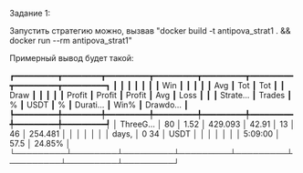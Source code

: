 Задание 1:

Запустить стратегию можно, вызвав "docker build -t antipova_strat1 . && docker run --rm antipova_strat1"

Примерный вывод будет такой:

┏━━━━━━━━━┳━━━━━━━━┳━━━━━━━━━┳━━━━━━━━━┳━━━━━━━━━┳━━━━━━━━━┳━━━━━━━━━┳━━━━━━━━━┓
┃         ┃        ┃         ┃         ┃         ┃         ┃     Win ┃         ┃
┃         ┃        ┃     Avg ┃     Tot ┃     Tot ┃         ┃    Draw ┃         ┃
┃         ┃        ┃  Profit ┃  Profit ┃  Profit ┃     Avg ┃    Loss ┃         ┃
┃ Strate… ┃ Trades ┃       % ┃    USDT ┃       % ┃ Durati… ┃    Win% ┃ Drawdo… ┃
┡━━━━━━━━━╇━━━━━━━━╇━━━━━━━━━╇━━━━━━━━━╇━━━━━━━━━╇━━━━━━━━━╇━━━━━━━━━╇━━━━━━━━━┩
│ ThreeG… │     80 │    1.52 │ 429.093 │   42.91 │      13 │      46 │ 254.481 │
│         │        │         │         │         │   days, │ 0    34 │    USDT │
│         │        │         │         │         │ 5:09:00 │    57.5 │  24.85% │
└─────────┴────────┴─────────┴─────────┴─────────┴─────────┴─────────┴─────────┘